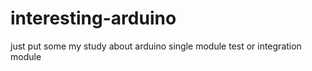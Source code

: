 # interesting-arduino

just put some my study
about arduino single module test or integration module
